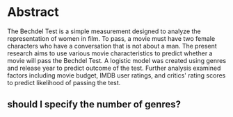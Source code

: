 
# Abstract 

The Bechdel Test is a simple measurement designed to analyze the representation of women in film. To pass, a movie must have two female characters who have a conversation that is not about a man. The present research aims to use various movie characteristics to predict whether a movie will pass the Bechdel Test. A logistic model was created using genres and release year to predict outcome of the test. Further analysis examined factors including movie budget, IMDB user ratings, and critics' rating scores to predict likelihood of passing the test. 

## should I specify the number of genres?





